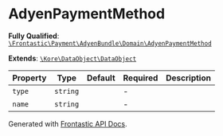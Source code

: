 #  AdyenPaymentMethod

**Fully Qualified**: [`\Frontastic\Payment\AdyenBundle\Domain\AdyenPaymentMethod`](../../src/php/AdyenBundle/Domain/AdyenPaymentMethod.php)

**Extends**: [`\Kore\DataObject\DataObject`](https://github.com/kore/DataObject)

Property|Type|Default|Required|Description
--------|----|-------|--------|-----------
`type` | `string` |  | - | 
`name` | `string` |  | - | 

Generated with [Frontastic API Docs](https://github.com/FrontasticGmbH/apidocs).
